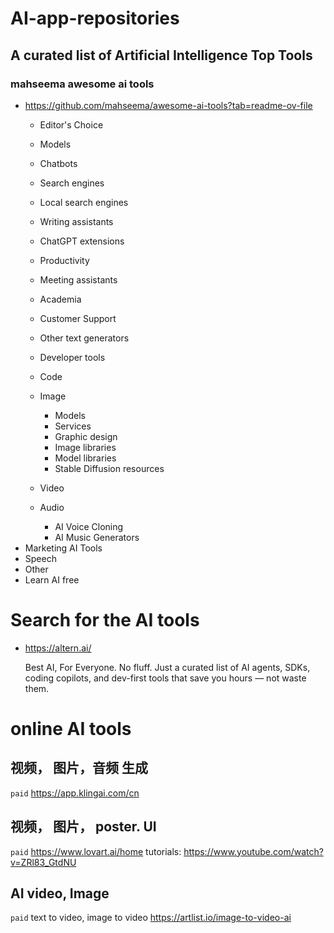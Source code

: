 # AI-app-repositories

## A curated list of Artificial Intelligence Top Tools
### mahseema awesome ai tools
- https://github.com/mahseema/awesome-ai-tools?tab=readme-ov-file
  - Editor's Choice
  - Models
  - Chatbots
  - Search engines
  - Local search engines
  - Writing assistants
  - ChatGPT extensions
  - Productivity
  - Meeting assistants
  - Academia
  - Customer Support
  - Other text generators
  - Developer tools
  - Code
  - Image
      - Models
      - Services
      - Graphic design
      - Image libraries
      - Model libraries
      - Stable Diffusion resources

  - Video
  - Audio
      - AI Voice Cloning
      - AI Music Generators
- Marketing AI Tools
- Speech
- Other
- Learn AI free


# Search for the AI tools

- https://altern.ai/
  
  Best AI, For Everyone.
  No fluff. Just a curated list of AI agents, SDKs, coding copilots, and dev-first tools that save you hours — not waste them.


# online AI tools
## 视频， 图片，音频 生成
`paid`
https://app.klingai.com/cn   

## 视频， 图片， poster. UI
`paid`
https://www.lovart.ai/home
tutorials: https://www.youtube.com/watch?v=ZRl83_GtdNU

## AI video, Image
`paid` text to video, image to video
https://artlist.io/image-to-video-ai


  
